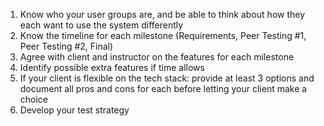 1. Know who your user groups are, and be able to think about how they each want to use the system differently
2. Know the timeline for each milestone (Requirements, Peer Testing #1, Peer Testing #2, Final)
3. Agree with client and instructor on the features for each milestone
4. Identify possible extra features if time allows
5. If your client is flexible on the tech stack: provide at least 3 options and document all pros and cons for each before letting your client make a choice
6. Develop your test strategy

